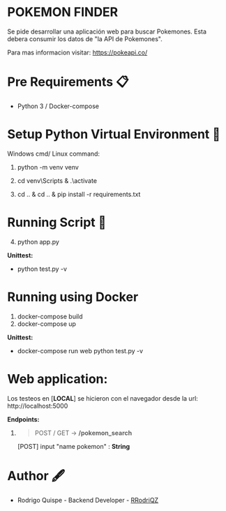 # POKEMON FINDER #

Se pide desarrollar una aplicación web para buscar Pokemones. Esta debera consumir los datos de 
"la API de Pokemones".

Para mas informacion visitar: https://pokeapi.co/

# Pre Requirements 📋

* Python 3 / Docker-compose

# Setup Python Virtual Environment 🔧
Windows cmd/ Linux command:

1) python -m venv venv

2) cd venv\Scripts & .\activate

3) cd .. & cd .. & pip install -r requirements.txt

# Running Script 🐼

4) python app.py

**Unittest:**

* python test.py -v

# Running using Docker

1) docker-compose build
2) docker-compose up

**Unittest:**

* docker-compose run web python test.py -v

# Web application:

Los testeos en [**LOCAL**] se hicieron con el navegador desde la url: http://localhost:5000

**Endpoints:**
1) > POST / GET → **/pokemon_search**

    [POST] input "name pokemon" : **String**

# Author 🖋

* Rodrigo Quispe - Backend Developer - [RRodriQZ]
 
[RRodriQZ]: https://github.com/RRodriQZ
